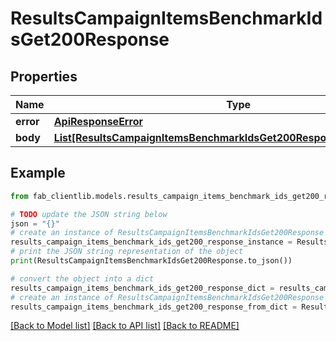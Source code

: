 # ResultsCampaignItemsBenchmarkIdsGet200Response


## Properties

Name | Type | Description | Notes
------------ | ------------- | ------------- | -------------
**error** | [**ApiResponseError**](ApiResponseError.md) |  | [optional] 
**body** | [**List[ResultsCampaignItemsBenchmarkIdsGet200ResponseAllOfBodyInner]**](ResultsCampaignItemsBenchmarkIdsGet200ResponseAllOfBodyInner.md) |  | [optional] 

## Example

```python
from fab_clientlib.models.results_campaign_items_benchmark_ids_get200_response import ResultsCampaignItemsBenchmarkIdsGet200Response

# TODO update the JSON string below
json = "{}"
# create an instance of ResultsCampaignItemsBenchmarkIdsGet200Response from a JSON string
results_campaign_items_benchmark_ids_get200_response_instance = ResultsCampaignItemsBenchmarkIdsGet200Response.from_json(json)
# print the JSON string representation of the object
print(ResultsCampaignItemsBenchmarkIdsGet200Response.to_json())

# convert the object into a dict
results_campaign_items_benchmark_ids_get200_response_dict = results_campaign_items_benchmark_ids_get200_response_instance.to_dict()
# create an instance of ResultsCampaignItemsBenchmarkIdsGet200Response from a dict
results_campaign_items_benchmark_ids_get200_response_from_dict = ResultsCampaignItemsBenchmarkIdsGet200Response.from_dict(results_campaign_items_benchmark_ids_get200_response_dict)
```
[[Back to Model list]](../README.md#documentation-for-models) [[Back to API list]](../README.md#documentation-for-api-endpoints) [[Back to README]](../README.md)


